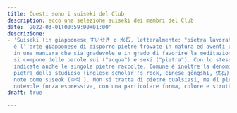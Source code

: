 ```yaml
---
title: Questi sono i suiseki del Club
description: ecco una selezione suiseki dei membri del Club
date: '2022-03-01T00:59:00+01:00'
descrizione:
- 'Suiseki (in giapponese すいせき o 水石, letteralmente: "pietra lavorata dall''acqua")
  è l''arte giapponese di disporre pietre trovate in natura ed aventi un aspetto particolare
  in una maniera che sia gradevole e in grado di favorire la meditazione. Suiseki
  si compone delle parole sui ("acqua") e seki ("pietra"). Con lo stesso termine vengono
  indicate anche le singole pietre raccolte. Comune è inoltre la denominazione cinese
  pietra dello studioso (inglese scholar''s rock, cinese gōngshí, 供石). In Corea sono
  note come suseok (수석 ). Non si tratta di pietre qualsiasi, ma di pietre dotate di
  notevole forza espressiva, con una particolare forma, colore e struttura.'
draft: true

---
```

